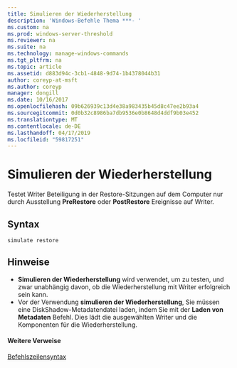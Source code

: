 ```yaml
---
title: Simulieren der Wiederherstellung
description: 'Windows-Befehle Thema ***- '
ms.custom: na
ms.prod: windows-server-threshold
ms.reviewer: na
ms.suite: na
ms.technology: manage-windows-commands
ms.tgt_pltfrm: na
ms.topic: article
ms.assetid: d883d94c-3cb1-4848-9d74-1b4378044b31
author: coreyp-at-msft
ms.author: coreyp
manager: dongill
ms.date: 10/16/2017
ms.openlocfilehash: 09b626939c13d4e38a983435b45d8c47ee2b93a4
ms.sourcegitcommit: 0d0b32c8986ba7db9536e0b8648d4ddf9b03e452
ms.translationtype: MT
ms.contentlocale: de-DE
ms.lasthandoff: 04/17/2019
ms.locfileid: "59817251"
---
```

# <a name="simulate-restore"></a>Simulieren der Wiederherstellung



Testet Writer Beteiligung in der Restore-Sitzungen auf dem Computer nur durch Ausstellung **PreRestore** oder **PostRestore** Ereignisse auf Writer.

## <a name="syntax"></a>Syntax

```
simulate restore
```

## <a name="remarks"></a>Hinweise

-   **Simulieren der Wiederherstellung** wird verwendet, um zu testen, und zwar unabhängig davon, ob die Wiederherstellung mit Writer erfolgreich sein kann.
-   Vor der Verwendung **simulieren der Wiederherstellung**, Sie müssen eine DiskShadow-Metadatendatei laden, indem Sie mit der **Laden von Metadaten** Befehl. Dies lädt die ausgewählten Writer und die Komponenten für die Wiederherstellung.

#### <a name="additional-references"></a>Weitere Verweise

[Befehlszeilensyntax](command-line-syntax-key.md)